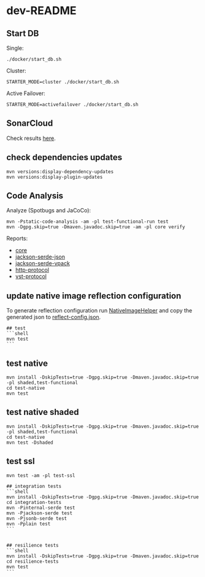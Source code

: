 # dev-README


## Start DB
Single:
```
./docker/start_db.sh
```
Cluster:
```
STARTER_MODE=cluster ./docker/start_db.sh
```
Active Failover:
```
STARTER_MODE=activefailover ./docker/start_db.sh
```


## SonarCloud
Check results [here](https://sonarcloud.io/project/overview?id=arangodb_arangodb-java-driver).


## check dependencies updates
```shell
mvn versions:display-dependency-updates
mvn versions:display-plugin-updates
```


## Code Analysis
Analyze (Spotbugs and JaCoCo):
```
mvn -Pstatic-code-analysis -am -pl test-functional-run test
mvn -Dgpg.skip=true -Dmaven.javadoc.skip=true -am -pl core verify
```
Reports:
- [core](core/target/site/jacoco/index.html)
- [jackson-serde-json](jackson-serde-json/target/site/jacoco/index.html)
- [jackson-serde-vpack](jackson-serde-vpack/target/site/jacoco/index.html)
- [http-protocol](http-protocol/target/site/jacoco/index.html)
- [vst-protocol](vst-protocol/target/site/jacoco/index.html)


## update native image reflection configuration

To generate reflection configuration run [NativeImageHelper](./test-native/src/test/java/helper/NativeImageHelper.java) and 
copy the generated json to 
[reflect-config.json](./driver/src/main/resources/META-INF/native-image/com.arangodb/arangodb-java-driver/reflect-config.json).

````
## test
```shell
mvn test
```
````

## test native
```shell
mvn install -DskipTests=true -Dgpg.skip=true -Dmaven.javadoc.skip=true -pl shaded,test-functional
cd test-native
mvn test
```


## test native shaded
```shell
mvn install -DskipTests=true -Dgpg.skip=true -Dmaven.javadoc.skip=true -pl shaded,test-functional
cd test-native
mvn test -Dshaded
```


## test ssl
```shell
mvn test -am -pl test-ssl
```

````
## integration tests
```shell
mvn install -DskipTests=true -Dgpg.skip=true -Dmaven.javadoc.skip=true
cd integration-tests
mvn -Pinternal-serde test
mvn -Pjackson-serde test
mvn -Pjsonb-serde test
mvn -Pplain test
```


## resilience tests
```shell
mvn install -DskipTests=true -Dgpg.skip=true -Dmaven.javadoc.skip=true
cd resilience-tests
mvn test
```
````